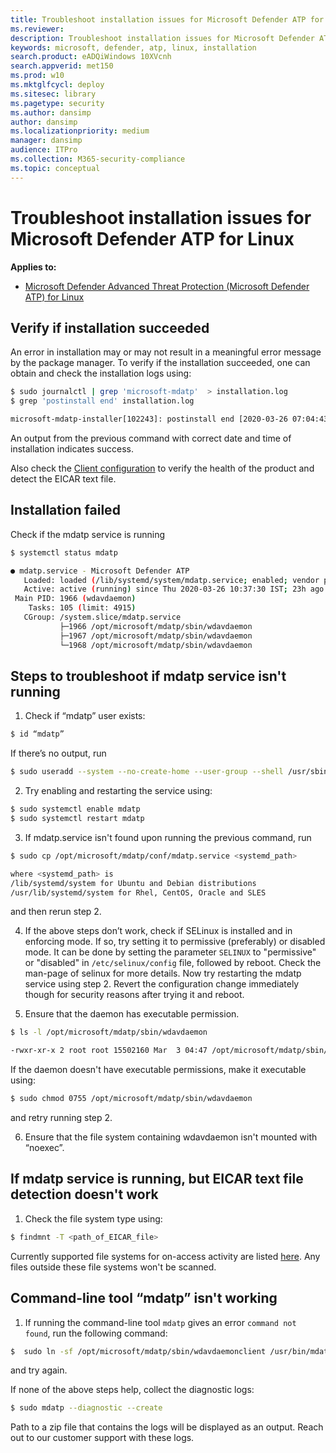 ```yaml
---
title: Troubleshoot installation issues for Microsoft Defender ATP for Linux
ms.reviewer:
description: Troubleshoot installation issues for Microsoft Defender ATP for Linux
keywords: microsoft, defender, atp, linux, installation
search.product: eADQiWindows 10XVcnh
search.appverid: met150
ms.prod: w10
ms.mktglfcycl: deploy
ms.sitesec: library
ms.pagetype: security
ms.author: dansimp
author: dansimp
ms.localizationpriority: medium
manager: dansimp
audience: ITPro
ms.collection: M365-security-compliance
ms.topic: conceptual
---
```


# Troubleshoot installation issues for Microsoft Defender ATP for Linux

**Applies to:**

- [Microsoft Defender Advanced Threat Protection (Microsoft Defender ATP) for Linux](microsoft-defender-atp-linux.md)

## Verify if installation succeeded

An error in installation may or may not result in a meaningful error message by the package manager. To verify if the installation succeeded, one can obtain and check the installation logs using:
```bash
$ sudo journalctl | grep 'microsoft-mdatp'  > installation.log
$ grep 'postinstall end' installation.log

microsoft-mdatp-installer[102243]: postinstall end [2020-03-26 07:04:43OURCE +0000] 102216
```
An output from the previous command with correct date and time of installation indicates success.

Also check the [Client configuration](linux-install-manually.md#client-configuration) to verify the health of the product and detect the EICAR text file.

## Installation failed

Check if the mdatp service is running
```bash
$ systemctl status mdatp

● mdatp.service - Microsoft Defender ATP
   Loaded: loaded (/lib/systemd/system/mdatp.service; enabled; vendor preset: enabled)
   Active: active (running) since Thu 2020-03-26 10:37:30 IST; 23h ago
 Main PID: 1966 (wdavdaemon)
    Tasks: 105 (limit: 4915)
   CGroup: /system.slice/mdatp.service
           ├─1966 /opt/microsoft/mdatp/sbin/wdavdaemon
           ├─1967 /opt/microsoft/mdatp/sbin/wdavdaemon
           └─1968 /opt/microsoft/mdatp/sbin/wdavdaemon
```

## Steps to troubleshoot if mdatp service isn't running

1. Check if “mdatp” user exists:
```bash
$ id “mdatp”
```
If there’s no output, run
```bash
$ sudo useradd --system --no-create-home --user-group --shell /usr/sbin/nologin mdatp
```

2. Try enabling and restarting the service using:
```bash
$ sudo systemctl enable mdatp
$ sudo systemctl restart mdatp
```

3. If mdatp.service isn't found upon running the previous command, run
```bash
$ sudo cp /opt/microsoft/mdatp/conf/mdatp.service <systemd_path>

where <systemd_path> is
/lib/systemd/system for Ubuntu and Debian distributions
/usr/lib/systemd/system for Rhel, CentOS, Oracle and SLES
```
and then rerun step 2.

4. If the above steps don’t work, check if SELinux is installed and in enforcing mode. If so, try setting it to permissive (preferably) or disabled mode. It can be done by setting the parameter `SELINUX` to "permissive" or "disabled" in `/etc/selinux/config` file, followed by reboot. Check the man-page of selinux for more details.
Now try restarting the mdatp service using step 2. Revert the configuration change immediately though for security reasons after trying it and reboot.

5. Ensure that the daemon has executable permission.
```bash
$ ls -l /opt/microsoft/mdatp/sbin/wdavdaemon

-rwxr-xr-x 2 root root 15502160 Mar  3 04:47 /opt/microsoft/mdatp/sbin/wdavdaemon
```
If the daemon doesn't have executable permissions, make it executable using:
```bash
$ sudo chmod 0755 /opt/microsoft/mdatp/sbin/wdavdaemon
```
and retry running step 2.

6. Ensure that the file system containing wdavdaemon isn't mounted with “noexec”.

## If mdatp service is running, but EICAR text file detection doesn't work

1. Check the file system type using:
```bash
$ findmnt -T <path_of_EICAR_file>
```
Currently supported file systems for on-access activity are listed [here](microsoft-defender-atp-linux.md#system-requirements). Any files outside these file systems won't be scanned.

## Command-line tool “mdatp” isn't working

1. If running the command-line tool `mdatp` gives an error `command not found`, run the following command:
```bash
$  sudo ln -sf /opt/microsoft/mdatp/sbin/wdavdaemonclient /usr/bin/mdatp
```
and try again.

If none of the above steps help, collect the diagnostic logs:
```bash
$ sudo mdatp --diagnostic --create
```
Path to a zip file that contains the logs will be displayed as an output. Reach out to our customer support with these logs.
